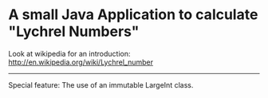 # A small Java Application to calculate "Lychrel Numbers"


Look at wikipedia for an introduction: http://en.wikipedia.org/wiki/Lychrel_number
***
Special feature: The use of an immutable LargeInt class.
